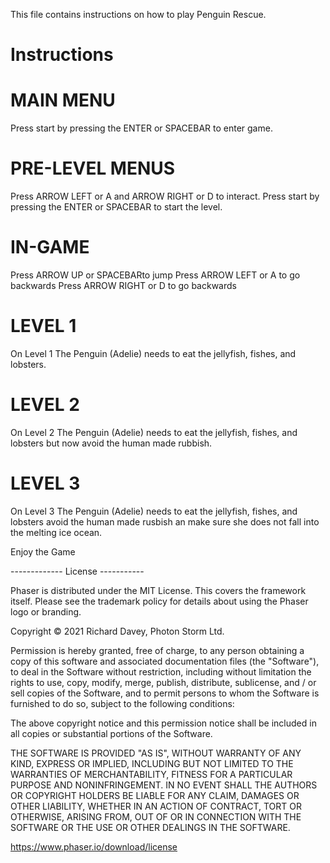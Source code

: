 This file contains instructions on how to play Penguin Rescue.

Instructions
==================================

# MAIN MENU
Press start by pressing the ENTER or SPACEBAR to enter game.

# PRE-LEVEL MENUS
Press ARROW LEFT or A and ARROW RIGHT or D to interact.
Press start by pressing the ENTER or SPACEBAR to start the level.

# IN-GAME
Press ARROW UP or SPACEBARto jump
Press ARROW LEFT or A to go backwards
Press ARROW RIGHT or D to go backwards

# LEVEL 1
On Level 1 The Penguin (Adelie) needs to eat the jellyfish, fishes, and lobsters.

# LEVEL 2
On Level 2 The Penguin (Adelie) needs to eat the jellyfish, fishes, and lobsters but now avoid the human made rubbish.

# LEVEL 3
On Level 3 The Penguin (Adelie) needs to eat the jellyfish, fishes, and lobsters avoid the human made rusbish an make sure she does not fall into the melting ice ocean.

Enjoy the Game

------------- License -----------

Phaser is distributed under the MIT License. This covers the framework itself. Please see the trademark policy for details about using the Phaser logo or branding.

Copyright © 2021 Richard Davey, Photon Storm Ltd.

Permission is hereby granted, free of charge, to any person obtaining a copy of this software and associated documentation files (the "Software"), to deal in the Software without restriction, including without limitation the rights to use, copy, modify, merge, publish, distribute, sublicense, and / or sell copies of the Software, and to permit persons to whom the Software is furnished to do so, subject to the following conditions:

The above copyright notice and this permission notice shall be included in all copies or substantial portions of the Software.

THE SOFTWARE IS PROVIDED "AS IS", WITHOUT WARRANTY OF ANY KIND, EXPRESS OR IMPLIED, INCLUDING BUT NOT LIMITED TO THE WARRANTIES OF MERCHANTABILITY, FITNESS FOR A PARTICULAR PURPOSE AND NONINFRINGEMENT. IN NO EVENT SHALL THE AUTHORS OR COPYRIGHT HOLDERS BE LIABLE FOR ANY CLAIM, DAMAGES OR OTHER LIABILITY, WHETHER IN AN ACTION OF CONTRACT, TORT OR OTHERWISE, ARISING FROM, OUT OF OR IN CONNECTION WITH THE SOFTWARE OR THE USE OR OTHER DEALINGS IN THE SOFTWARE.

https://www.phaser.io/download/license

